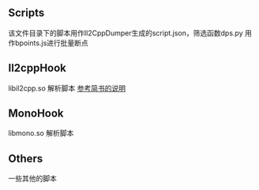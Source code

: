 ## Scripts
该文件目录下的脚本用作Il2CppDumper生成的script.json，筛选函数dps.py 用作bpoints.js进行批量断点

## Il2cppHook
libil2cpp.so 解析脚本
[参考简书的说明](https://www.jianshu.com/p/230f51dc09c0)

## MonoHook
libmono.so 解析脚本

## Others
一些其他的脚本



<!--
---
QQ交流群: 992091014
欢迎各位大佬加群交流反馈问题
-->

